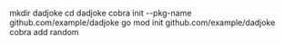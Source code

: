 mkdir dadjoke
cd dadjoke
cobra init --pkg-name github.com/example/dadjoke
go mod init github.com/example/dadjoke
cobra add random
